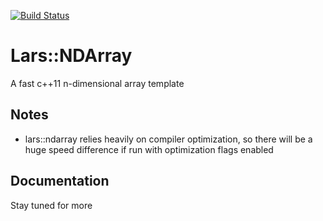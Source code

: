 [![Build Status](https://travis-ci.com/TheLartians/NDArray2.svg?branch=master)](https://travis-ci.com/TheLartians/NDArray2)

# Lars::NDArray
A fast c++11 n-dimensional array template

## Notes
- lars::ndarray relies heavily on compiler optimization, so there will be a huge speed difference if run with optimization flags enabled

## Documentation
Stay tuned for more
